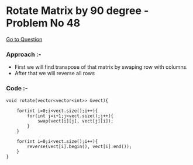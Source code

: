 # Rotate Matrix by 90 degree - Problem No 48
[Go to Question](https://leetcode.com/problems/rotate-image/)

### Approach :-
* First we will find transpose of that matrix by swaping row with columns.
* After that we will reverse all rows

### Code :-

```
void rotate(vector<vector<int>> &vect){

    for(int i=0;i<vect.size();i++){
        for(int j=i+1;j<vect.size();j++){
            swap(vect[i][j], vect[j][i]);
        }
    }

    for(int i=0;i<vect.size();i++){
        reverse(vect[i].begin(), vect[i].end());
    }
}
```

